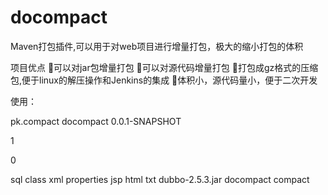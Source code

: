 # docompact
Maven打包插件,可以用于对web项目进行增量打包，极大的缩小打包的体积

项目优点
可以对jar包增量打包
可以对源代码增量打包
打包成gz格式的压缩包,便于linux的解压操作和Jenkins的集成
体积小，源代码量小，便于二次开发

使用：

<plugin>
<groupId>pk.compact</groupId>
<artifactId>docompact</artifactId>
<version>0.0.1-SNAPSHOT</version>
<configuration>

<compactJarType>1</compactJarType>

<useCached>0</useCached>

<includesFileTypes>
<include>sql</include>
<include>class</include>
<include>xml</include>
<include>properties</include>
<include>jsp</include>
<include>html</include>
<include>txt</include>
</includesFileTypes>
<Includefiles> 
 <include>dubbo-2.5.3.jar</include> 
</Includefiles> 
<tarFileName>
docompact
</tarFileName>
</configuration>
<executions>
<execution>
<goals>
	<goal>compact</goal>
</goals>
<!-- 默认在package截断使用 -->
<!-- <phase>package</phase> -->
</execution>
</executions>
</plugin>
















